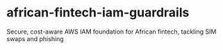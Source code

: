 # african-fintech-iam-guardrails
Secure, cost-aware AWS IAM foundation for African fintech, tackling SIM swaps and phishing
